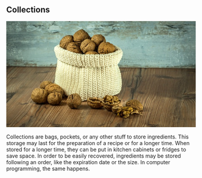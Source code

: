 ## Collections

![](../assets/colecoes.jpg)

Collections are bags, pockets, or any other stuff to store ingredients. This storage may last for the preparation of a recipe or for a longer time. When stored for a longer time, they can be put in kitchen cabinets or fridges to save space. In order to be easily recovered, ingredients may be stored following an order, like the expiration date or the size. In computer programming, the same happens.
